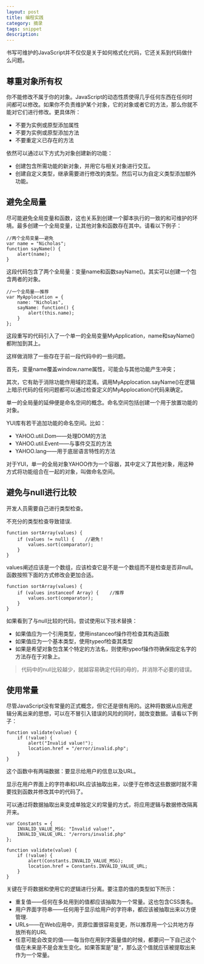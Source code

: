 ```yaml
---
layout: post
title: 编程实践
category: 摘录
tags: snippet
description: 
---
```

书写可维护的JavaScript并不仅仅是关于如何格式化代码，它还关系到代码做什么问题。

## 尊重对象所有权

你不能修改不属于你的对象。JavaScript的动态性质使得几乎任何东西在任何时间都可以修改。如果你不负责维护某个对象，它的对象或者它的方法，那么你就不能对它们进行修改。更具体所：

- 不要为实例或原型添加属性
- 不要为实例或原型添加方法
- 不要重定义已存在的方法

依然可以通过以下方式为对象创建新的功能：

- 创建包含所需功能的新对象，并用它与相关对象进行交互。
- 创建自定义类型，继承需要进行修改的类型。然后可以为自定义类型添加额外功能。

## 避免全局量

尽可能避免全局变量和函数，这也关系到创建一个脚本执行的一致的和可维护的环境。最多创建一个全局变量，让其他对象和函数存在其中。请看以下例子：

```
//两个全局变量——避免
var name = "Nicholas";
function sayName() {
    alert(name);
}
```
这段代码包含了两个全局量：变量name和函数sayName()。其实可以创建一个包含两者的对象。

```
//一个全局量——推荐
var MyApplocation = {
    name: "Nicholas",
    sayName: function() {
        alert(this.name);
    }
};
```
这段重写的代码引入了一个单一的全局变量MyApplication，name和sayName()都附加到其上。

这样做消除了一些存在于前一段代码中的一些问题。

首先，变量name覆盖window.name属性，可能会与其他功能产生冲突；

其次，它有助于消除功能作用域的混淆。调用MyApplocation.sayName()在逻辑上暗示代码的任何问题都可以通过检查定义的MyApplocation()代码来确定。

单一的全局量的延伸便是命名空间的概念。命名空间包括创建一个用于放置功能的对象。

YUI库有若干追加功能的命名空间。比如：
- YAHOO.util.Dom——处理DOM的方法
- YAHOO.util.Event——与事件交互的方法
- YAHOO.lang——用于底层语言特性的方法

对于YUI，单一的全局对象YAHOO作为一个容器，其中定义了其他对象，用这种方式将功能组合在一起的对象，叫做命名空间。

## 避免与null进行比较

开发人员需要自己进行类型检查。

不充分的类型检查导致错误.

```
function sortArray(values) {
    if (values != null) {    //避免！
        values.sort(comparator);
    }
}
```

values阐述应该是一个数组，应该检查它是不是一个数组而不是检查是否非null。函数按照下面的方式修改会更加合适。

```
function sortArray(values) {
    if (values instanceof Array) {    //推荐
        values.sort(comparator);
    }
}
```

如果看到了与null比较的代码，尝试使用以下技术替换：

- 如果值应为一个引用类型，使用instanceof操作符检查其构造函数
- 如果值应为一个基本类型，使用typeof检查其类型
- 如果是希望对象包含某个特定的方法名，则使用typeof操作符确保指定名字的方法存在于对象上。

> 代码中的null比较越少，就越容易确定代码的母的，并消除不必要的错误。

## 使用常量

尽管JavaScript没有常量的正式概念，但它还是很有用的。这种将数据从应用逻辑分离出来的思想，可以在不冒引入错误的风险的同时，就改变数据。请看以下例子：

```
function validate(value) {
    if (!value) {
        alert("Invalid value!");
        location.href = "/error/invalid.php";
    }
}
```

这个函数中有两端数据：要显示给用户的信息以及URL。

显示在用户界面上的字符串和URL应该抽取出来，以便于在修改这些数据时就不需要找到函数并修改其中的代码了。

可以通过将数据抽取出来变成单独定义的常量的方式，将应用逻辑与数据修改隔离开来。

```
var Constants = {
    INVALID_VALUE_MSG: "Invalid value!",
    INVALID_VALUE_URL: "/errors/invalid.php"
};

function validate(value) {
    if (!value) {
        alert(Constants.INVALID_VALUE_MSG);
        location.href = Constants.INVALID_VALUE_URL;
    }
}
```
关键在于将数据和使用它的逻辑进行分离。要注意的值的类型如下所示：
- 重复值——任何在多处用到的值都应该抽取为一个常量。这也包含CSS类名。
- 用户界面字符串——任何用于显示给用户的字符串，都应该被抽取出来以方便管理.
- URLs——在Web应用中，资源位置很容易变更，所以推荐用一个公共地方存放所有的URL
- 任意可能会改变的值——每当你在用到字面量值的时候，都要问一下自己这个值在未来是不是会发生变化。如果答案是”是“，那么这个值就应该被提取出来作为一个常量。

